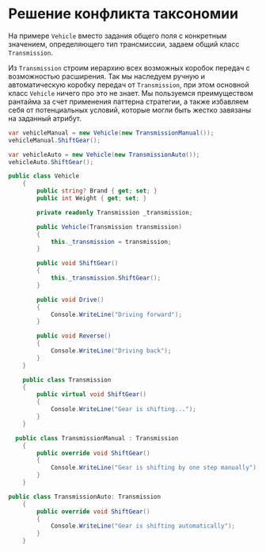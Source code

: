 # Решение конфликта таксономии

На примере `Vehicle` вместо задания общего поля с конкретным значением, определяющего тип трансмиссии, задаем общий класс `Transmission`. 

Из `Transmission` строим иерархию всех возможных коробок передач с возможностью расширения. Так мы наследуем ручную и автоматическую коробку передач от `Transmission`, при этом основной класс `Vehicle` ничего про это не знает. Мы пользуемся преимуществом рантайма за счет применения паттерна стратегии, а также избавляем себя от потенциальных условий, которые могли быть жестко завязаны на заданный атрибут.

~~~C#
var vehicleManual = new Vehicle(new TransmissionManual());
vehicleManual.ShiftGear();

var vehicleAuto = new Vehicle(new TransmissionAuto());
vehicleAuto.ShiftGear();
~~~

~~~C#
public class Vehicle
    {
        public string? Brand { get; set; }
        public int Weight { get; set; }

        private readonly Transmission _transmission;

        public Vehicle(Transmission transmission)
        {
            this._transmission = transmission;
        }

        public void ShiftGear()
        {
            this._transmission.ShiftGear();
        }

        public void Drive()
        {
            Console.WriteLine("Driving forward");
        }

        public void Reverse()
        {
            Console.WriteLine("Driving back");
        }
    }

    public class Transmission
    {
        public virtual void ShiftGear()
        {
            Console.WriteLine("Gear is shifting...");
        }
    }
~~~

~~~C#
  public class TransmissionManual : Transmission
    {
        public override void ShiftGear()
        {
            Console.WriteLine("Gear is shifting by one step manually");
        }
    }
~~~

~~~C#
public class TransmissionAuto: Transmission
    {
        public override void ShiftGear()
        {
            Console.WriteLine("Gear is shifting automatically");
        }
    }
~~~